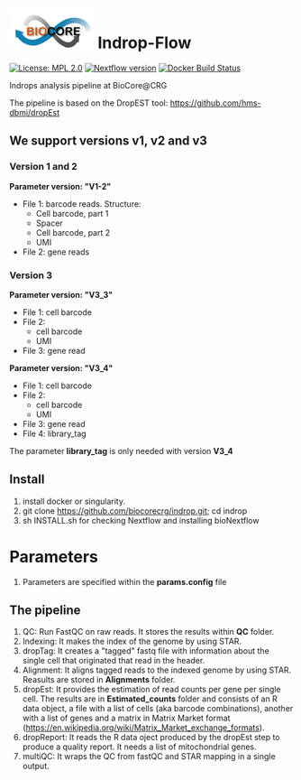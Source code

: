 # ![indrop](https://github.com/CRG-CNAG/BioCoreMiscOpen/blob/master/logo/biocore-logo_small.png) Indrop-Flow

[![License: MPL 2.0](https://img.shields.io/badge/License-MPL%202.0-brightgreen.svg)](https://opensource.org/licenses/MPL-2.0)
[![Nextflow version](https://img.shields.io/badge/nextflow-%E2%89%A50.31.0-brightgreen.svg)](https://www.nextflow.io/)
[![Docker Build Status](https://img.shields.io/docker/automated/biocorecrg/indrops.svg)](https://cloud.docker.com/u/biocorecrg/repository/docker/biocorecrg/indrops/builds)


Indrops analysis pipeline at BioCore@CRG

The pipeline is based on the DropEST tool:
https://github.com/hms-dbmi/dropEst

## We support versions v1, v2 and v3
### Version 1 and 2
**Parameter version: "V1-2"**
* File 1: barcode reads. Structure:
  * Cell barcode, part 1
  * Spacer
  * Cell barcode, part 2
  * UMI
* File 2: gene reads

### Version 3
**Parameter version: "V3_3"**
* File 1: cell barcode
* File 2: 
  * cell barcode 
  * UMI 
* File 3: gene read

**Parameter version: "V3_4"**
* File 1: cell barcode
* File 2: 
  * cell barcode 
  * UMI 
* File 3: gene read
* File 4: library_tag

The parameter **library_tag** is only needed with version **V3_4**

## Install
1. install docker or singularity.
1. git clone https://github.com/biocorecrg/indrop.git; cd indrop
1. sh INSTALL.sh for checking Nextflow and installing bioNextflow

# Parameters
1. Parameters are specified within the **params.config** file

## The pipeline
1. QC: Run FastQC on raw reads. It stores the results within **QC** folder.
1. Indexing: It makes the index of the genome by using STAR.
1. dropTag: It creates a "tagged" fastq file with information about the single cell that originated that read in the header. 
1. Alignment: It aligns tagged reads to the indexed genome by using STAR. Reasults are stored in **Alignments** folder.
1. dropEst: It provides the estimation of read counts per gene per single cell. The results are in **Estimated_counts** folder and consists of an R data object, a file with a list of cells (aka barcode combinations), another with a list of genes and a matrix in Matrix Market format (https://en.wikipedia.org/wiki/Matrix_Market_exchange_formats).
1. dropReport: It reads the R data oject produced by the dropEst step to produce a quality report. It needs a list of mitochondrial genes. 
1. multiQC: It wraps the QC from fastQC and STAR mapping in a single output. 

